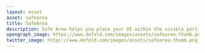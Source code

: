 ```yaml
---
layout: asset
asset: safearea
title: SafeArea
description: Safe Area helps you place your UI within the visible portion of the overall interface to avoid UI being obscured by the notch or interfere with the home status indicator or status bar.
opengraph_image: https://www.defold.com/images/assets/safearea-thumb.png
twitter_image: https://www.defold.com/images/assets/safearea-thumb.png
---
```

